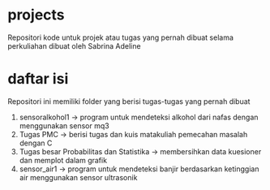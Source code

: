 # projects
Repositori kode untuk projek atau tugas yang pernah dibuat selama perkuliahan
dibuat oleh Sabrina Adeline

# daftar isi
Repositori ini memiliki folder yang berisi tugas-tugas yang pernah dibuat
1. sensoralkohol1 -> program untuk mendeteksi alkohol dari nafas dengan menggunakan sensor mq3 
2. Tugas PMC -> berisi tugas dan kuis matakuliah pemecahan masalah dengan C
3. Tugas besar Probabilitas dan Statistika -> membersihkan data kuesioner dan memplot dalam grafik
4. sensor_air1 -> program untuk mendeteksi banjir berdasarkan ketinggian air menggunakan sensor ultrasonik
